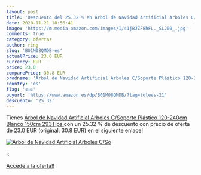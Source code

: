 ```yaml
---
layout: post
title: 'Descuento del 25.32 % en Árbol de Navidad Artificial Arboles C/So'
date: 2020-11-21 18:56:41
image: 'https://m.media-amazon.com/images/I/41jBJZFBhFL._SL200_.jpg'
comments: true
category: ofertas
author: ring
slug: 'B01M08QMDB-es'
actualPrice: 23.0 EUR
currency: EUR
price: 23.0
comparePrice: 30.8 EUR
prodname: 'Árbol de Navidad Artificial Arboles C/Soporte Plástico 120-240cm  Blanco  150cm 293Tips '
country: 'es'
flag: '🇪🇸'
buyurl: 'https://www.amazon.es/dp/B01M08QMDB/?tag=tolees-21'
descuento: '25.32'
---
```


Tienes [Árbol de Navidad Artificial Arboles C/Soporte Plástico 120-240cm  Blanco  150cm 293Tips ](https://www.amazon.es/dp/B01M08QMDB/?tag=tolees-21) con un 25.32 % de descuento con precio de oferta de 23.0 EUR (original: 30.8 EUR) en el siguiente enlace!

[![Árbol de Navidad Artificial Arboles C/So](https://m.media-amazon.com/images/I/41jBJZFBhFL._SL200_.jpg)](https://www.amazon.es/dp/B01M08QMDB/?tag=tolees-21)

ℹ️:


[Accede a la oferta!!](https://www.amazon.es/dp/B01M08QMDB/?tag=tolees-21)
